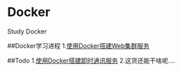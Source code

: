 # Docker
Study Docker

##Docker学习进程
1.[使用Docker搭建Web集群服务](https://github.com/hongker/Docker/blob/master/examples/example1)

##Todo
1.[使用Docker搭建即时通讯服务](#)
2.这货还能干啥呢....
